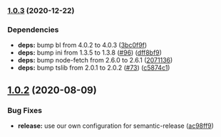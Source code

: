 ### [1.0.3](https://github.com/felipecassiors/megatar/compare/v1.0.2...v1.0.3) (2020-12-22)


### Dependencies

* **deps:** bump bl from 4.0.2 to 4.0.3 ([3bc0f9f](https://github.com/felipecassiors/megatar/commit/3bc0f9f360c37cb1b852290432b226ba7a368eb6))
* **deps:** bump ini from 1.3.5 to 1.3.8 ([#96](https://github.com/felipecassiors/megatar/issues/96)) ([dff8bf9](https://github.com/felipecassiors/megatar/commit/dff8bf9f377fb9cfa8af97678e59fa755dd6648d))
* **deps:** bump node-fetch from 2.6.0 to 2.6.1 ([2071136](https://github.com/felipecassiors/megatar/commit/20711367a046564b995b7d7811544acb102ccb65))
* **deps:** bump tslib from 2.0.1 to 2.0.2 ([#73](https://github.com/felipecassiors/megatar/issues/73)) ([c5874c1](https://github.com/felipecassiors/megatar/commit/c5874c1b7c99323961571fa72860ea7ae2c5e188))

## [1.0.2](https://github.com/felipecassiors/megatar/compare/v1.0.1...v1.0.2) (2020-08-09)


### Bug Fixes

* **release:** use our own configuration for semantic-release ([ac98ff9](https://github.com/felipecassiors/megatar/commit/ac98ff974eacc64e80518d28452871aba218f476))
